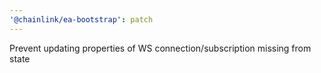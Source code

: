 ```yaml
---
'@chainlink/ea-bootstrap': patch
---
```


Prevent updating properties of WS connection/subscription missing from state
